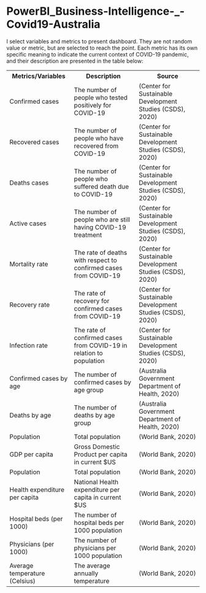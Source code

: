 # PowerBI_Business-Intelligence-_-Covid19-Australia
I select variables and metrics to present dashboard. They are not random value or metric, but are selected to reach the point. Each metric has its own specific meaning to indicate the current context of COVID-19 pandemic, and their description are presented in the table below:
<table>
  <tr>
    <th>Metrics/Variables</th>
    <th>Description</th>
    <th>Source</th>
  </tr>
  <tr>
    <td>Confirmed cases</td>
    <td>The number of people who tested positively for COVID-19</td>
    <td>(Center for Sustainable Development Studies (CSDS), 2020)</td>
  </tr>
  <tr>
    <td>Recovered cases</td>
    <td>The number of people who have recovered from COVID-19</td>
    <td>(Center for Sustainable Development Studies (CSDS), 2020)</td>
  </tr>
   <tr>
    <td>Deaths cases</td>
    <td>The number of people who suffered death due to COVID-19</td>
    <td>(Center for Sustainable Development Studies (CSDS), 2020)</td>
  </tr>
   <tr>
    <td>Active cases</td>
    <td>The number of people who are still having COVID-19 treatment</td>
    <td>(Center for Sustainable Development Studies (CSDS), 2020)</td>
  </tr>
  <tr>
    <td>Mortality rate</td>
    <td>The rate of deaths with respect to confirmed cases from COVID-19</td>
    <td>(Center for Sustainable Development Studies (CSDS), 2020)</td>
  </tr>
    <tr>
    <td>Recovery rate</td>
    <td>The rate of recovery for confirmed cases from COVID-19</td>
    <td>(Center for Sustainable Development Studies (CSDS), 2020)</td>
  </tr>
  <tr>
    <td>Infection rate</td>
    <td>The rate of confirmed cases from COVID-19 in relation to population</td>
    <td>(Center for Sustainable Development Studies (CSDS), 2020)</td>
  </tr>
  <tr>
    <td>Confirmed cases by age</td>
    <td>The number of confirmed cases by age group</td>
    <td>(Australia Government Department of Health, 2020)</td>
  </tr>
  <tr>
    <td>Deaths by age</td>
    <td>The number of deaths by age group</td>
    <td>(Australia Government Department of Health, 2020)</td>
  </tr>
  <tr>
    <td>Population</td>
    <td>Total population</td>
    <td>(World Bank, 2020)</td>
  </tr>
  <tr>
    <td>GDP per capita</td>
    <td>Gross Domestic Product per capita in current $US</td>
    <td>(World Bank, 2020)</td>
  </tr>
    <tr>
    <td>Population</td>
    <td>Total population</td>
    <td>(World Bank, 2020)</td>
  </tr>
  <tr>
    <td>Health expenditure per capita</td>
    <td>National Health expenditure per capita in current $US</td>
    <td>(World Bank, 2020)</td>
  </tr>
  <tr>
    <td>Hospital beds (per 1000)</td>
    <td>The number of hospital beds per 1000 population</td>
    <td>(World Bank, 2020)</td>
  </tr>
    <tr>
    <td>Physicians (per 1000)</td>
    <td>The number of physicians per 1000 population</td>
    <td>(World Bank, 2020)</td>
  </tr>
  <tr>
    <td>Average temperature (Celsius)</td>
    <td>The average annually temperature</td>
    <td>(World Bank, 2020)</td>
  </tr>
</table>


